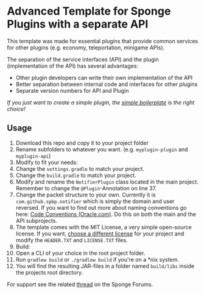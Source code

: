 # Advanced Template for Sponge Plugins with a separate API

This template was made for essential plugins that provide common services for other plugins (e.g. economy, teleportation, minigame APIs). 

The separation of the service interfaces (API) and the plugin (implementation of the API) has several advantages:

* Other plugin developers can write their own implementation of the API
* Better separation between internal code and interfaces for other plugins
* Separate version numbers for API and Plugin

*If you just want to create a simple plugin, the [simple boilerplate][4] is the right choice!*

## Usage
1. Download this repo and copy it to your project folder
2. Rename subfolders to whatever you want. (e.g. `myplugin-plugin` and `myplugin-api`)
3. Modify to fit your needs:
 1. Change the `settings.gradle` to match your project.
 2. Change the `build.gradle` to match your project.
 3. Modify and rename the `NotifierPlugin` class located in the main project. Remember to change the `@Plugin`-Annotation on line 37.
 4. Change the packet structure to your own. Currently it is `com.github.spbp.notifier` which is simply the domain and user reversed. If you want to find out more about naming conventions go here: [Code Conventions (Oracle.com)][1]. Do this on both the main and the API subprojects.
 5. The template comes with the MIT License, a very simple open-source license. If you want, [choose a different license][2] for your project and modify the `HEADER.TXT` and `LICENSE.TXT` files.
4. Build:
 1. Open a CLI of your choice in the root project folder.
 2. Run `gradlew build` or `./gradlew build` if you're on a *nix system.
 3. You will find the resulting JAR-files in a folder named `build/libs` inside the projects root directory.

For support see the related [thread][3] on the Sponge Forums.

[1]: http://docs.oracle.com/javase/tutorial/java/package/namingpkgs.html
[2]: http://choosealicense.com
[3]: https://forums.spongepowered.org/t/boilerplate-for-plugins-with-api-implementation/6264
[4]: https://github.com/spbp/simple-boilerplate
